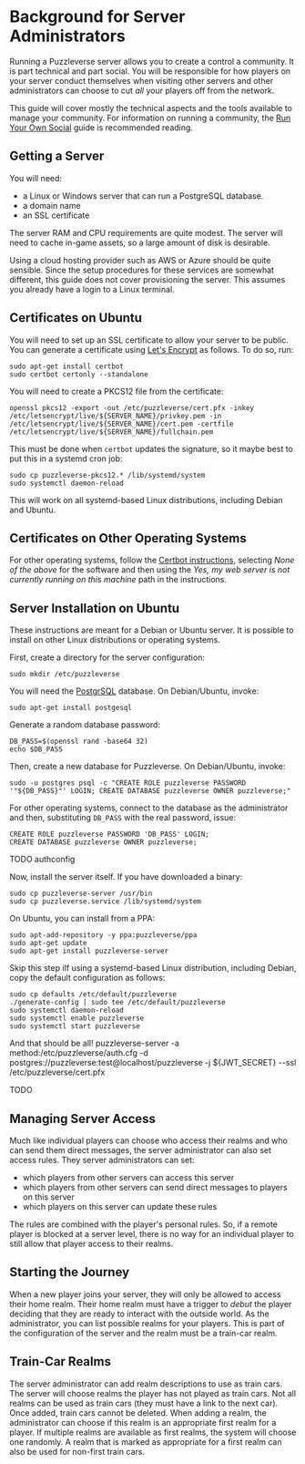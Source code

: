 # Background for Server Administrators
Running a Puzzleverse server allows you to create a control a community.
It is part technical and part social. You will be responsible for how players
on your server conduct themselves when visiting other servers and other
administrators can choose to cut _all_ your players off from the network.

This guide will cover mostly the technical aspects and the tools available to
manage your community. For information on running a community, the [Run Your
Own Social](https://runyourown.social/) guide is recommended reading.

## Getting a Server
You will need:

- a Linux or Windows server that can run a PostgreSQL database.
- a domain name
- an SSL certificate

The server RAM and CPU requirements are quite modest. The server will need to
cache in-game assets, so a large amount of disk is desirable.

Using a cloud hosting provider such as AWS or Azure should be quite sensible.
Since the setup procedures for these services are somewhat different, this
guide does not cover provisioning the server. This assumes you already have a
login to a Linux terminal.

## Certificates on Ubuntu
You will need to set up an SSL certificate to allow your server to be public.
You can generate a certificate using [Let's Encrypt](https://letsencrypt.org/)
as follows. To do so, run:

    sudo apt-get install certbot
    sudo certbot certonly --standalone

You will need to create a PKCS12 file from the certificate:

    openssl pkcs12 -export -out /etc/puzzleverse/cert.pfx -inkey /etc/letsencrypt/live/${SERVER_NAME}/privkey.pem -in /etc/letsencrypt/live/${SERVER_NAME}/cert.pem -certfile /etc/letsencrypt/live/${SERVER_NAME}/fullchain.pem

This must be done when `certbot` updates the signature, so it maybe best to put this in a systemd cron job:

    sudo cp puzzleverse-pkcs12.* /lib/systemd/system
    sudo systemctl daemon-reload

This will work on all systemd-based Linux distributions, including Debian and Ubuntu.

## Certificates on Other Operating Systems
For other operating systems, follow the [Certbot
instructions](https://certbot.eff.org/instructions), selecting _None of the
above_ for the software and then using the _Yes, my web server is not currently
running on this machine_ path in the instructions.


## Server Installation on Ubuntu
These instructions are meant for a Debian or Ubuntu server. It is possible to
install on other Linux distributions or operating systems.

First, create a directory for the server configuration:

    sudo mkdir /etc/puzzleverse

You will need the [PostgrSQL](https://www.postgresql.org/) database. On Debian/Ubuntu, invoke:

    sudo apt-get install postgesql

Generate a random database password:

    DB_PASS=$(openssl rand -base64 32)
    echo $DB_PASS

Then, create a new database for Puzzleverse. On Debian/Ubuntu, invoke:

    sudo -u postgres psql -c "CREATE ROLE puzzleverse PASSWORD '"${DB_PASS}"' LOGIN; CREATE DATABASE puzzleverse OWNER puzzleverse;"

For other operating systems, connect to the database as the administrator and then, substituting `DB_PASS` with the real password, issue:

    CREATE ROLE puzzleverse PASSWORD 'DB_PASS' LOGIN;
    CREATE DATABASE puzzleverse OWNER puzzleverse;


TODO authconfig

Now, install the server itself. If you have downloaded a binary:

    sudo cp puzzleverse-server /usr/bin
    sudo cp puzzleverse.service /lib/systemd/system

On Ubuntu, you can install from a PPA:

    sudo apt-add-repository -y ppa:puzzleverse/ppa
    sudo apt-get update
    sudo apt-get install puzzleverse-server

Skip this step iIf using a systemd-based Linux distribution, including Debian, copy the default configuration as follows:

    sudo cp defaults /etc/default/puzzleverse
    ./generate-config | sudo tee /etc/default/puzzleverse
    sudo systemctl daemon-reload
    sudo systemctl enable puzzleverse
    sudo systemctl start puzzleverse

And that should be all!
    puzzleverse-server -a method:/etc/puzzleverse/auth.cfg -d postgres://puzzleverse:test@localhost/puzzleverse -j ${JWT_SECRET} --ssl /etc/puzzleverse/cert.pfx

TODO

## Managing Server Access
Much like individual players can choose who access their realms and who can
send them direct messages, the server administrator can also set access rules.
They server administrators can set:

- which players from other servers can access this server
- which players from other servers can send direct messages to players on this server
- which players on this server can update these rules

The rules are combined with the player's personal rules. So, if a remote player
is blocked at a server level, there is no way for an individual player to still
allow that player access to their realms.

## Starting the Journey
When a new player joins your server, they will only be allowed to access their
home realm. Their home realm must have a trigger to _debut_ the player deciding
that they are ready to interact with the outside world. As the administrator,
you can list possible realms for your players. This is part of the
configuration of the server and the realm must be a train-car realm.

## Train-Car Realms
The server administrator can add realm descriptions to use as train cars. The
server will choose realms the player has not played as train cars. Not all
realms can be used as train cars (they must have a link to the next car). Once
added, train cars cannot be deleted. When adding a realm, the administrator can
choose if this realm is an appropriate first realm for a player. If multiple
realms are available as first realms, the system will choose one randomly. A
realm that is marked as appropriate for a first realm can also be used for
non-first train cars.
